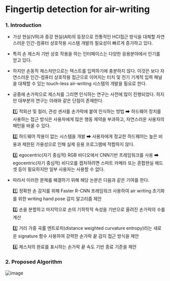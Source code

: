 # Fingertip detection for air-writing # 

### 1. Introduction ### 

- 가상 현실(VR)과 증강 현실(AR)의 등장으로 전통적인 HCI접근 방식을 대체할 자연스러운 인간-컴퓨터 상호작용 시스템 개발의 필요성이 빠르게 증가하고 있다.

- 특히 손 제스처 기반 상호 작용을 하는 인터페이스는 다양한 응용분야에서 인기를 얻고 있다.

- 하지만 손동작 제스처만으로는 텍스트를 입력하기에 충분하지 않다. 이것은 보다 자연스러운 인간-컴퓨터 상호작용 접근으로 이어지는 터치 및 전기 기계적 입력 패널을 대체할 수 있는 touch-less air-writing 시스템의 개발을 필요로 한다.

- 공중에 손가락으로 제스처를 그리면 인식하는 연구는 사전에 많이 진행되었다. 하지만 대부분의 연구는 아래와 같은 단점이 존재한다.

    1️⃣ 적외선 및 컬러, 관성 센서를 손가락에 붙여 인식하는 방법 ➡ 하드웨어 장치를 사용하는 접근 방식은 사용자에게 많은 행동 제약을 부과하고, 자연스러운 사용자의 패턴을 바꿀 수 있다.
    
    2️⃣ 하드웨어 착용이 없는 시스템을 개발 ➡ 사용자에게 정교한 하드웨어는 높은 비용과  제한된 가용성으로 인해 실제 응용 프로그램에 적합하지 않다.
    
    3️⃣ egocentric(자기 중심적) RGB 비디오에서 CNN기반 프레임워크를 사용 ➡ egocentric(자기 중심적) 비디오를 캡처하려면 스마트 카메라 또는 혼합현실 헤드셋 등이 필요하지만 일부 사용자는 사용할 수 없다.

- 따라서 이러한 문제를 해결하기 위해 해당 논문은 다음과 같은 기여를 한다.

    1️⃣ 정확한 손 감지를 위해 Faster R-CNN 프레임워크 사용하여 air writing 초기화를 위한 writing hand pose 감지 알고리즘 제안
    
    2️⃣ 손을 분할하고 마지막으로 손의 기하학적 속성을 기반으로 올려진 손가락의 수를 계산
    
    3️⃣ 거리 가중 곡률 엔트로피(distance weighted curvature entropy)라는 새로운 signature 함수 사용하여 강력한 손가락 끝 감지 접근 방식을 제안
    
    4️⃣ 제스처의 완료를 표시하는 손가락 끝 속도 기반 종료 기준을 제안
    
### 2. Proposed Algorithm ###   

![image](https://user-images.githubusercontent.com/66320010/140318900-630c1f6c-a6a4-4131-80ea-e72703f857ea.png)
